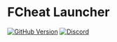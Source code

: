 # FCheat Launcher 

[![GitHub Version](https://img.shields.io/github/release/FCheatDev/Launcher.svg?style=for-the-badge)](https://github.com/FCheatDev/Launcher/releases) [![Discord](https://img.shields.io/discord/your-discord-id.svg?style=for-the-badge)](https://discord.gg/5jfNJt4FMQ)
